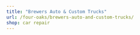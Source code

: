 ```yaml
---
title: "Brewers Auto & Custom Trucks"
url: /four-oaks/brewers-auto-and-custom-trucks/
shop: car repair
---
```

